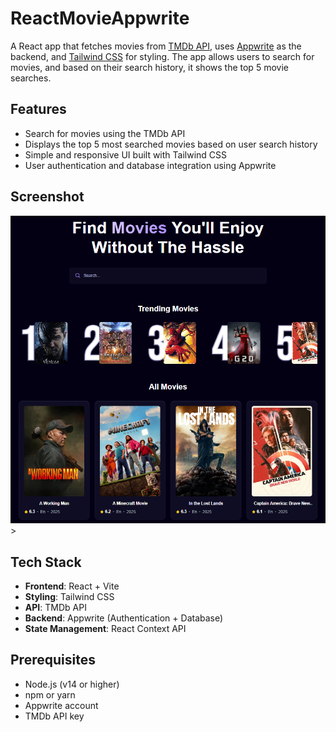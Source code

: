 # ReactMovieAppwrite

A React app that fetches movies from [TMDb API](https://www.themoviedb.org/), uses [Appwrite](https://appwrite.io/) as the backend, and [Tailwind CSS](https://tailwindcss.com/) for styling. The app allows users to search for movies, and based on their search history, it shows the top 5 movie searches.

## Features

- Search for movies using the TMDb API
- Displays the top 5 most searched movies based on user search history
- Simple and responsive UI built with Tailwind CSS
- User authentication and database integration using Appwrite

## Screenshot
![Screenshot](./public/screenshot.png)>

## Tech Stack

- **Frontend**: React + Vite
- **Styling**: Tailwind CSS
- **API**: TMDb API
- **Backend**: Appwrite (Authentication + Database)
- **State Management**: React Context API

## Prerequisites

- Node.js (v14 or higher)
- npm or yarn
- Appwrite account
- TMDb API key
